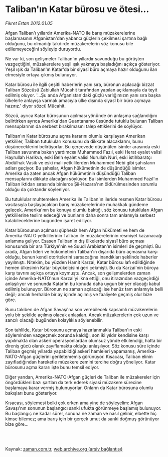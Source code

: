 # Taliban'ın Katar bürosu ve ötesi...

*Fikret Ertan 2012.01.05*

<td class="columnist-detail">
<p>Afgan Taliban'ı yıllardır Amerika-NATO ile barış müzakerelerine başlamasının Afganistan'dan yabancı güçlerin çekilmesi şartına bağlı olduğunu, bu olmadığı takdirde müzakerelerin söz konusu bile edilemeyeceğini söyleyip duruyordu.</p>
<p>
<div id="haberMetinDiv">
<p>Ne var ki, son gelişmeler Taliban'ın yıllardır savunduğu bu görüşten vazgeçtiğini, müzakerelere yeşil ışık yakmaya başladığını açıkça gösteriyor. Yeşil ışık da Taliban'ın Katar'da bir siyasî büro açmaya hazır olduğunu ilan etmesiyle ortaya çıkmış bulunuyor.
<p>Katar bürosu ile ilgili çeşitli haberlerin yanı sıra, büronun açılacağı bizzat Taliban Sözcüsü Zabiullah Mücahit tarafından yapılan açıklamayla da teyit edilmiş oluyor. '...Şu anda Afganistan'daki güçlü varlığımızın yanı sıra başka ülkelerle anlayışa varmak amacıyla ülke dışında siyasî bir büro açmaya hazırız.' diyor sözcü Mücahit.
<p>Sözcü, ayrıca Katar bürosunun açılması yönünde ön anlaşma sağlandığını belirtirken ayrıca Amerika'dan Guantanamo üssünde tutuklu bulunan Taliban mensuplarının da serbest bırakılmasını talep ettiklerini de söylüyor.
<p>Taliban'ın Katar bürosunu açma kararını olumlu karşılayan Amerikan yetkililer, Taliban tutukluları konusunu da dikkate alacaklarını, bunu düşüneceklerini belirtiyorlar. Bu çerçevede düşünülen isimler arasında eski Taliban savunma bakan yardımcısı Muhammed Fazıl, eski Herat eyalet valisi Hayrullah Harikva, eski Belh eyalet valisi Nurullah Nuri, eski istihbaratçı Abdülhak Vasik ve eski mali yetkililerden Muhammed Nebi gibi şahısların adları geçiyor. Bu şahıslar, Afgan hükümetinin de düşündüğü isimler. Amerika da zaten ancak Afgan hükümetinin düşündüğü Taliban mensuplarını dikkate alacağını söylüyor. Bu isimlerden Muhammed Fazıl'ın Taliban iktidarı sırasında binlerce Şii-Hazara'nın öldürülmesinden sorumlu olduğu da çoktandır söyleniyor.
<p>Bu tutuklular muhtemelen Amerika ile Taliban'ın ileride resmen Katar bürosu vasıtasıyla başlayacakları barış müzakerelerinde muhakkak gündeme gelecek. Amerika'nın bu konuya olumlu baktığı, söz konusu tutukluları Afgan yetkililerine teslim edeceği ve bunların daha sonra tam anlamıyla serbest kalabileceklerine bugünden işaret ediliyor.
<p>Katar bürosunun açılması şüphesiz hem Afgan hükümeti ve hem de Amerika-NATO yetkililerinin Taliban ile müzakerelerinin resmiyet kazanacağı anlamına geliyor. Esasen Taliban'ın dış ülkelerde siyasî büro açması konusunda bir ara Türkiye'nin ve Suudi Arabistan'ın isimleri de geçmişti. Bu arada, Afgan lideri ve hükümetinin Taliban'ın dışarıda büro açmasına karşı olduğu, bunun kendi otoritelerini sarsacağına inandıkları şeklinde haberler yayılmıştı. Nitekim, bu yüzden Hamit Karzai, Katar bürosu lafı edildiğinde hemen ülkesinin Katar büyükelçisini geri çekmişti. Bu da Karzai'nin büroya karşı tavrını açıkça ortaya koymuştu. Ancak, son gelişmelerden zaman içinde Amerika-NATO'nun Karzai'yi ikna ettiği, onu itirazından vazgeçirdiği anlaşılıyor ve sonunda Katar'ın bu konuda daha uygun bir yer olacağı kabul edilmiş bulunuyor. Büronun ne zaman açılacağı ise henüz tam anlamıyla belli değil; ancak herhalde bir ay içinde açılmış ve faaliyete geçmiş olur bize göre.
<p>Bunu takiben de Afgan Savaşı'na son verebilecek kapsamlı müzakerelerin yolu bir şekilde açılmış olacak anlaşılan. Ancak müzakerelerin çok uzun ve sancılı olacağı bugünden kolaylıkla söylenebilir.
<p> Son tahlilde, Katar bürosunu açmaya hazırlanmakla Taliban'ın eski söyleminden vazgeçmek zorunda kaldığı, son iki yıldır kendisine karşı yapılmakta olan askerî operasyonlardan olumsuz yönde etkilendiği, hatta bir direniş gücü olarak zayıflamakta olduğu anlaşılıyor. Söz konusu süre içinde Taliban geçmiş yıllarda yapabildiği askerî hamleleri yapamamış, Amerika-NATO-Afgan güçlerini geriletememiş görünüyor. Kısacası, Taliban elinin zayıfladığından hareketle müzakere zemini tercihe doğru yöneliyor. Katar bürosunu açma kararı işte bunu temsil ediyor.
<p>Diğer yandan, Amerika-NATO-Afgan güçleri de Taliban ile müzakereler için öngördükleri bazı şartları da terk ederek siyasî müzakere sürecine başlamaya karar vermiş bulunuyorlar. Onların da Katar bürosuna olumlu bakışları bunu gösteriyor.
<p>Kısacası, söylemesi belki çok erken ama yine de söyleyelim: Afgan Savaşı'nın sonunun başlangıcı sanki ufukta görünmeye başlamış bulunuyor. Bu başlangıç ne kadar sürer, sonuna ne zaman ve nasıl gelinir, elbette hiç kimse bilemez; ama barış için bir gerçek umut da sanki doğmuş görünüyor bize göre...</p></p></p></p></p></p></p></p></p></p></div>
</p>


<p><br>
		 </br></p></td>

Kaynak: [zaman.com.tr](http://zaman.com.tr/yazar.do?yazino=1224490), [web.archive.org (arşiv bağlantısı)](http://web.archive.org/web/20120120134559/http://www.zaman.com.tr:80/yazar.do?yazino=1224490)
